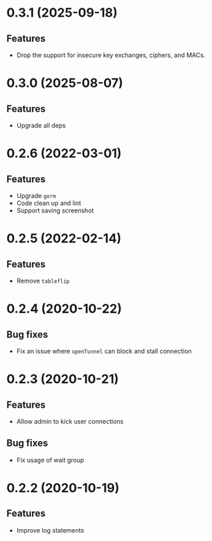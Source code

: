 # 0.3.1 (2025-09-18)

## Features

- Drop the support for insecure key exchanges, ciphers, and MACs.


# 0.3.0 (2025-08-07)

## Features

- Upgrade all deps


# 0.2.6 (2022-03-01)

## Features

- Upgrade `gorm`
- Code clean up and lint
- Support saving screenshot


# 0.2.5 (2022-02-14)

## Features

- Remove `tableflip`


# 0.2.4 (2020-10-22)

## Bug fixes

- Fix an issue where `openTunnel` can block and stall connection


# 0.2.3 (2020-10-21)

## Features

- Allow admin to kick user connections

## Bug fixes

- Fix usage of wait group


# 0.2.2 (2020-10-19)

## Features

- Improve log statements


